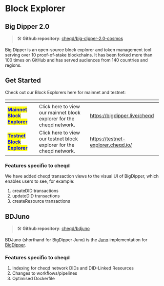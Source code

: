 # Block Explorer

## Big Dipper 2.0

> 🛠️ **Github repository**: [cheqd/big-dipper-2.0-cosmos](https://github.com/cheqd/big-dipper-2.0-cosmos)

Big Dipper is an open-source block explorer and token management tool serving over 10 proof-of-stake blockchains. It has been forked more than 100 times on GitHub and has served audiences from 140 countries and regions.

## Get Started

Check out our Block Explorers here for mainnet and testnet:

<table data-card-size="large" data-view="cards"><thead><tr><th></th><th></th><th data-hidden data-card-target data-type="content-ref"></th></tr></thead><tbody><tr><td><mark style="color:blue;"><strong>Mainnet Block Explorer</strong></mark></td><td>Click here to view our mainnet block explorer for the cheqd network.</td><td><a href="https://bigdipper.live/cheqd">https://bigdipper.live/cheqd</a></td></tr><tr><td><mark style="color:blue;"><strong>Testnet Block Explorer</strong></mark></td><td>Click here to view our testnet block explorer for the cheqd network.</td><td><a href="https://testnet-explorer.cheqd.io/">https://testnet-explorer.cheqd.io/</a></td></tr></tbody></table>

### Features specific to cheqd

We have added cheqd transaction views to the visual UI of BigDipper, which enables users to see, for example:

1. createDID transactions
2. updateDID transactions
3. createResource transactions

## BDJuno

> 🛠️ **Github repository**: [cheqd/bdjuno](https://github.com/cheqd/bdjuno)

BDJuno (shorthand for BigDipper Juno) is the [Juno](https://github.com/forbole/juno) implementation for [BigDipper](https://github.com/forbole/big-dipper).

### Features specific to cheqd

1. Indexing for cheqd network DIDs and DID-Linked Resources
2. Changes to workflows/pipelines
3. Optimised Dockerfile
